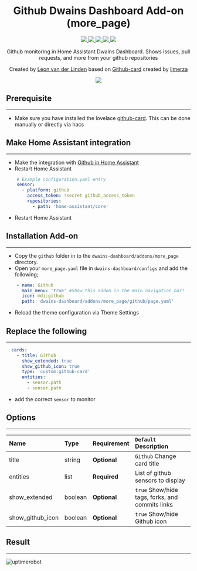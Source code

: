 <h1 align="center">Github Dwains Dashboard Add-on (more_page)</h1>

<p align="center">
  <a href="https://dwainscheeren.github.io/dwains-lovelace-dashboard/">
    <img src="https://img.shields.io/badge/Dwains%20Dashboard-Default-299ec2.svg" />
  </a>
  <a href="https://github.com/custom-components/hacs">
    <img src="https://img.shields.io/badge/HACS-Default-orange.svg" />
  </a>
  <a href="https://github.com/LRvdLinden/github_dd_addon">
    <img src="https://img.shields.io/github/v/release/LRvdLinden/github_dd_addon" />
  </a>
  <a href="https://github.com/LRvdLinden/github_dd_addon">
    <img src="https://img.shields.io/github/commit-activity/m/LRvdLinden/agithub_dd_addon" />
  </a>
      <a href="https://github.com/LRvdLinden/github_dd_addon">
    <img src="https://img.shields.io/github/downloads/LRvdLinden/github_dd_addon/latest/total?color=purple&label=%20release%20Downloads" />
  </a>
</p>
<p align="center">Github monitoring in Home Assistant Dwains Dashboard.
Shows issues, pull requests, and more from your github repositories</p>

<p align="center">Created by <a href="https://github.com/LRvdLinden">Léon van der Linden</a> based on <a href="https://github.com/ljmerza/github-card">Github-card</a> created by <a href="https://github.com/ljmerza">ljmerza</a>
</p> 

<p align="center">
  <img src="https://cryptonavia-showcase-production-media.s3.amazonaws.com/media/images/github-logo-770x515.original.width-1000.jpg" />
</p>


## Prerequisite
---
- Make sure you have installed the lovelace [github-card](https://github.com/ljmerza/github-card). This can be done manually or directly via hacs

## Make Home Assistant integration 
---
- Make the integration with [Github in Home Assistant](https://www.home-assistant.io/integrations/github/)
- Restart Home Assistant
 ```yaml
     # Example configuration.yaml entry
     sensor:
       - platform: github
         access_token: !secret github_access_token
         repositories:
           - path: 'home-assistant/core'
```
- Restart Home Assistant

## Installation Add-on
---
- Copy the `github` folder in to the `dwains-dashboard/addons/more_page` directory.
- Open your `more_page.yaml` file in `dwains-dashboard/configs` and add the following;
 ```yaml
     - name: Github
       main_menu: 'true' #Show this addon in the main navigation bar!
       icon: mdi:github
       path: 'dwains-dashboard/addons/more_page/github/page.yaml'
```
- Reload the theme configuration via Theme Settings

## Replace the following
---
 ```yaml
   cards:
     - title: Github
       show_extended: true
       show_github_icon: true
       type: 'custom:github-card'
       entities:
         - sensor.path
         - sensor.path    
```
- add the correct `sensor` to monitor


## Options
---
| Name | Type | Requirement | `Default` Description
| :---- | :---- | :------- | :----------- |
| title | string | **Optional** | `Github` Change card title
| entities | list | **Required** | List of github sensors to display
| show_extended | boolean | **Optional** | `true` Show/hide tags, forks, and commits links
| show_github_icon | boolean | **Optional** | `true` Show/hide Github icon


## Result
---
![uptimerobot](https://)
